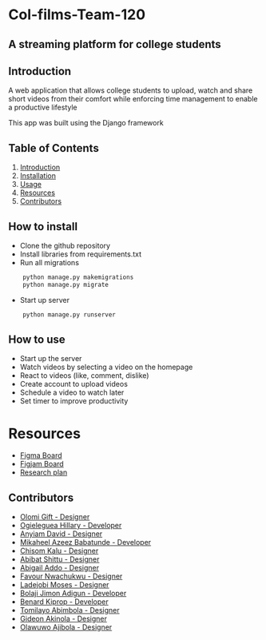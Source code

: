 # Col-films-Team-120

## A streaming platform for college students

## Introduction

A web application that allows college students to upload, watch and share short videos from their comfort while enforcing time management to enable a productive lifestyle

This app was built using the Django framework

## Table of Contents

1. [Introduction](#introduction)
2. [Installation](#how-to-install)
3. [Usage](#how-to-use)
4. [Resources](#Resources)
5. [Contributors](#contributors)

## How to install

- Clone the github repository
- Install libraries from requirements.txt
- Run all migrations

```python
    python manage.py makemigrations
    python manage.py migrate
```

- Start up server

```python
    python manage.py runserver
```

## How to use

- Start up the server
- Watch videos by selecting a video on the homepage
- React to videos (like, comment, dislike)
- Create account to upload videos
- Schedule a video to watch later
- Set timer to improve productivity

# Resources

- [Figma Board](https://www.figma.com/file/SrpBl1g9DxXzRwSgnTJ9h6/Style-Guide?node-id=0%3A1)
- [Figjam Board](https://www.figma.com/file/MDitz2vW5HJ1Hw9z9DmYSQ/Team-120-notes?node-id=0%3A1)
- [Research plan](https://docs.google.com/document/d/1JeivVsSsdrnkBP0AYehKlBAZN6f1ZVOp6qz0ofOUWUc/edit?usp=sharing)

## Contributors

- [Olomi Gift - Designer](https://www.github.com/mehetabelgift)
- [Ogieleguea Hillary - Developer](https://www.github.com/hillarywebb-coder)
- [Anyiam David - Designer](https://www.github.com/dravidTML)
- [Mikaheel Azeez Babatunde - Developer](https://www.github.com/Olamide1992)
- [Chisom Kalu - Designer](https://www.github.com/olsomk's)
- [Abibat Shittu - Designer](https://www.github.com/abibatshittu)
- [Abigail Addo - Designer](https://www.github.com/)
- [Favour Nwachukwu - Designer](https://www.github.com/billyfaychi)
- [Ladejobi Moses - Designer](https://www.github.com/mola71)
- [Bolaji Jimon Adigun - Developer](https://www.github.com/bolajiomo99)
- [Benard Kiprop - Developer](https://www.github.com/bena83)
- [Tomilayo Abimbola - Designer](https://www.github.com/tomilayoA)
- [Gideon Akinola - Designer](https://www.github.com/blvckcoco)
- [Olawuwo Ajibola - Designer](https://www.github.com/lawuwoabeeb)

